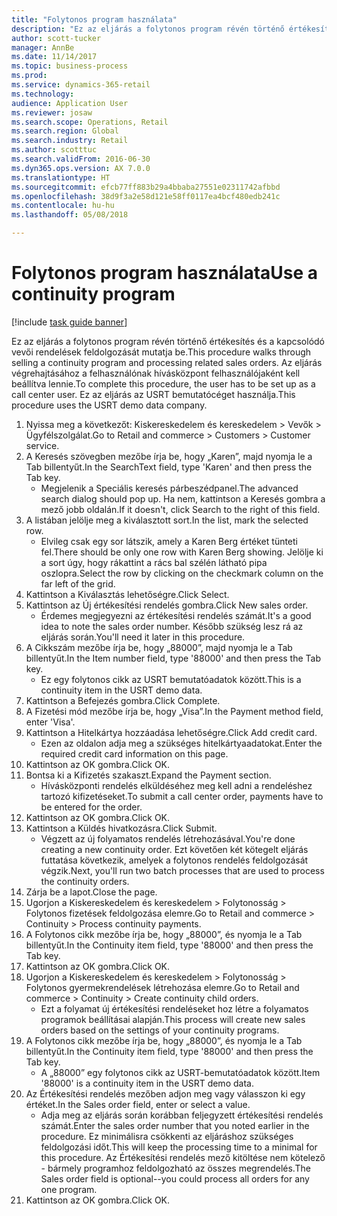 ```yaml
--- 
title: "Folytonos program használata"
description: "Ez az eljárás a folytonos program révén történő értékesítés és a kapcsolódó vevői rendelések feldolgozását mutatja be."
author: scott-tucker
manager: AnnBe
ms.date: 11/14/2017
ms.topic: business-process
ms.prod: 
ms.service: dynamics-365-retail
ms.technology: 
audience: Application User
ms.reviewer: josaw
ms.search.scope: Operations, Retail
ms.search.region: Global
ms.search.industry: Retail
ms.author: scotttuc
ms.search.validFrom: 2016-06-30
ms.dyn365.ops.version: AX 7.0.0
ms.translationtype: HT
ms.sourcegitcommit: efcb77ff883b29a4bbaba27551e02311742afbbd
ms.openlocfilehash: 38d9f3a2e58d121e58ff0117ea4bcf480edb241c
ms.contentlocale: hu-hu
ms.lasthandoff: 05/08/2018

---
```

# <a name="use-a-continuity-program"></a><span data-ttu-id="27ea4-103">Folytonos program használata</span><span class="sxs-lookup"><span data-stu-id="27ea4-103">Use a continuity program</span></span>

[!include [task guide banner](../includes/task-guide-banner.md)]

<span data-ttu-id="27ea4-104">Ez az eljárás a folytonos program révén történő értékesítés és a kapcsolódó vevői rendelések feldolgozását mutatja be.</span><span class="sxs-lookup"><span data-stu-id="27ea4-104">This procedure walks through selling a continuity program and processing related sales orders.</span></span> <span data-ttu-id="27ea4-105">Az eljárás végrehajtásához a felhasználónak hívásközpont felhasználójaként kell beállítva lennie.</span><span class="sxs-lookup"><span data-stu-id="27ea4-105">To complete this procedure, the user has to be set up as a call center user.</span></span> <span data-ttu-id="27ea4-106">Ez az eljárás az USRT bemutatócéget használja.</span><span class="sxs-lookup"><span data-stu-id="27ea4-106">This procedure uses the USRT demo data company.</span></span>

1. <span data-ttu-id="27ea4-107">Nyissa meg a következőt: Kiskereskedelem és kereskedelem > Vevők > Ügyfélszolgálat.</span><span class="sxs-lookup"><span data-stu-id="27ea4-107">Go to Retail and commerce > Customers > Customer service.</span></span>
2. <span data-ttu-id="27ea4-108">A Keresés szövegben mezőbe írja be, hogy „Karen”, majd nyomja le a Tab billentyűt.</span><span class="sxs-lookup"><span data-stu-id="27ea4-108">In the SearchText field, type 'Karen' and then press the Tab key.</span></span>
    * <span data-ttu-id="27ea4-109">Megjelenik a Speciális keresés párbeszédpanel.</span><span class="sxs-lookup"><span data-stu-id="27ea4-109">The advanced search dialog should pop up.</span></span> <span data-ttu-id="27ea4-110">Ha nem, kattintson a Keresés gombra a mező jobb oldalán.</span><span class="sxs-lookup"><span data-stu-id="27ea4-110">If it doesn't, click Search to the right of this field.</span></span>  
3. <span data-ttu-id="27ea4-111">A listában jelölje meg a kiválasztott sort.</span><span class="sxs-lookup"><span data-stu-id="27ea4-111">In the list, mark the selected row.</span></span>
    * <span data-ttu-id="27ea4-112">Elvileg csak egy sor látszik, amely a Karen Berg értéket tünteti fel.</span><span class="sxs-lookup"><span data-stu-id="27ea4-112">There should be only one row with Karen Berg showing.</span></span> <span data-ttu-id="27ea4-113">Jelölje ki a sort úgy, hogy rákattint a rács bal szélén látható pipa oszlopra.</span><span class="sxs-lookup"><span data-stu-id="27ea4-113">Select the row by clicking on the checkmark column on the far left of the grid.</span></span>  
4. <span data-ttu-id="27ea4-114">Kattintson a Kiválasztás lehetőségre.</span><span class="sxs-lookup"><span data-stu-id="27ea4-114">Click Select.</span></span>
5. <span data-ttu-id="27ea4-115">Kattintson az Új értékesítési rendelés gombra.</span><span class="sxs-lookup"><span data-stu-id="27ea4-115">Click New sales order.</span></span>
    * <span data-ttu-id="27ea4-116">Érdemes megjegyezni az értékesítési rendelés számát.</span><span class="sxs-lookup"><span data-stu-id="27ea4-116">It's a good idea to note the sales order number.</span></span> <span data-ttu-id="27ea4-117">Később szükség lesz rá az eljárás során.</span><span class="sxs-lookup"><span data-stu-id="27ea4-117">You'll need it later in this procedure.</span></span>  
6. <span data-ttu-id="27ea4-118">A Cikkszám mezőbe írja be, hogy „88000”, majd nyomja le a Tab billentyűt.</span><span class="sxs-lookup"><span data-stu-id="27ea4-118">In the Item number field, type '88000' and then press the Tab key.</span></span>
    * <span data-ttu-id="27ea4-119">Ez egy folytonos cikk az USRT bemutatóadatok között.</span><span class="sxs-lookup"><span data-stu-id="27ea4-119">This is a continuity item in the USRT demo data.</span></span>  
7. <span data-ttu-id="27ea4-120">Kattintson a Befejezés gombra.</span><span class="sxs-lookup"><span data-stu-id="27ea4-120">Click Complete.</span></span>
8. <span data-ttu-id="27ea4-121">A Fizetési mód mezőbe írja be, hogy „Visa”.</span><span class="sxs-lookup"><span data-stu-id="27ea4-121">In the Payment method field, enter 'Visa'.</span></span>
9. <span data-ttu-id="27ea4-122">Kattintson a Hitelkártya hozzáadása lehetőségre.</span><span class="sxs-lookup"><span data-stu-id="27ea4-122">Click Add credit card.</span></span>
    * <span data-ttu-id="27ea4-123">Ezen az oldalon adja meg a szükséges hitelkártyaadatokat.</span><span class="sxs-lookup"><span data-stu-id="27ea4-123">Enter the required credit card information on this page.</span></span>  
10. <span data-ttu-id="27ea4-124">Kattintson az OK gombra.</span><span class="sxs-lookup"><span data-stu-id="27ea4-124">Click OK.</span></span>
11. <span data-ttu-id="27ea4-125">Bontsa ki a Kifizetés szakaszt.</span><span class="sxs-lookup"><span data-stu-id="27ea4-125">Expand the Payment section.</span></span>
    * <span data-ttu-id="27ea4-126">Hívásközponti rendelés elküldéséhez meg kell adni a rendeléshez tartozó kifizetéseket.</span><span class="sxs-lookup"><span data-stu-id="27ea4-126">To submit a call center order, payments have to be entered for the order.</span></span>  
12. <span data-ttu-id="27ea4-127">Kattintson az OK gombra.</span><span class="sxs-lookup"><span data-stu-id="27ea4-127">Click OK.</span></span>
13. <span data-ttu-id="27ea4-128">Kattintson a Küldés hivatkozásra.</span><span class="sxs-lookup"><span data-stu-id="27ea4-128">Click Submit.</span></span>
    * <span data-ttu-id="27ea4-129">Végzett az új folyamatos rendelés létrehozásával.</span><span class="sxs-lookup"><span data-stu-id="27ea4-129">You're done creating a new continuity order.</span></span> <span data-ttu-id="27ea4-130">Ezt követően két kötegelt eljárás futtatása következik, amelyek a folytonos rendelés feldolgozását végzik.</span><span class="sxs-lookup"><span data-stu-id="27ea4-130">Next, you'll run two batch processes that are used to process the continuity orders.</span></span>  
14. <span data-ttu-id="27ea4-131">Zárja be a lapot.</span><span class="sxs-lookup"><span data-stu-id="27ea4-131">Close the page.</span></span>
15. <span data-ttu-id="27ea4-132">Ugorjon a Kiskereskedelem és kereskedelem > Folytonosság > Folytonos fizetések feldolgozása elemre.</span><span class="sxs-lookup"><span data-stu-id="27ea4-132">Go to Retail and commerce > Continuity > Process continuity payments.</span></span>
16. <span data-ttu-id="27ea4-133">A Folytonos cikk mezőbe írja be, hogy „88000”, és nyomja le a Tab billentyűt.</span><span class="sxs-lookup"><span data-stu-id="27ea4-133">In the Continuity item field, type '88000' and then press the Tab key.</span></span>
17. <span data-ttu-id="27ea4-134">Kattintson az OK gombra.</span><span class="sxs-lookup"><span data-stu-id="27ea4-134">Click OK.</span></span>
18. <span data-ttu-id="27ea4-135">Ugorjon a Kiskereskedelem és kereskedelem > Folytonosság > Folytonos gyermekrendelések létrehozása elemre.</span><span class="sxs-lookup"><span data-stu-id="27ea4-135">Go to Retail and commerce > Continuity > Create continuity child orders.</span></span>
    * <span data-ttu-id="27ea4-136">Ezt a folyamat új értékesítési rendeléseket hoz létre a folyamatos programok beállításai alapján.</span><span class="sxs-lookup"><span data-stu-id="27ea4-136">This process will create new sales orders based on the settings of your continuity programs.</span></span>  
19. <span data-ttu-id="27ea4-137">A Folytonos cikk mezőbe írja be, hogy „88000”, és nyomja le a Tab billentyűt.</span><span class="sxs-lookup"><span data-stu-id="27ea4-137">In the Continuity item field, type '88000' and then press the Tab key.</span></span>
    * <span data-ttu-id="27ea4-138">A „88000” egy folytonos cikk az USRT-bemutatóadatok között.</span><span class="sxs-lookup"><span data-stu-id="27ea4-138">Item '88000' is a continuity item in the USRT demo data.</span></span>  
20. <span data-ttu-id="27ea4-139">Az Értékesítési rendelés mezőben adjon meg vagy válasszon ki egy értéket.</span><span class="sxs-lookup"><span data-stu-id="27ea4-139">In the Sales order field, enter or select a value.</span></span>
    * <span data-ttu-id="27ea4-140">Adja meg az eljárás során korábban feljegyzett értékesítési rendelés számát.</span><span class="sxs-lookup"><span data-stu-id="27ea4-140">Enter the sales order number that you noted earlier in the procedure.</span></span> <span data-ttu-id="27ea4-141">Ez minimálisra csökkenti az eljáráshoz szükséges feldolgozási időt.</span><span class="sxs-lookup"><span data-stu-id="27ea4-141">This will keep the processing time to a minimal for this procedure.</span></span> <span data-ttu-id="27ea4-142">Az Értékesítési rendelés mező kitöltése nem kötelező - bármely programhoz feldolgozható az összes megrendelés.</span><span class="sxs-lookup"><span data-stu-id="27ea4-142">The Sales order field is optional--you could process all orders for any one program.</span></span>  
21. <span data-ttu-id="27ea4-143">Kattintson az OK gombra.</span><span class="sxs-lookup"><span data-stu-id="27ea4-143">Click OK.</span></span>



